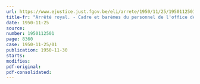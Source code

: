 ```yaml
---
url: https://www.ejustice.just.fgov.be/eli/arrete/1950/11/25/1950112501/justel
title-fr: "Arrêté royal. - Cadre et barèmes du personnel de l'office de la protection de l'enfance"
date: 1950-11-25
source:
number: 1950112501
page: 8360
case: 1950-11-25/01
publication: 1950-11-30
starts:
modifies:
pdf-original:
pdf-consolidated:
---
```


